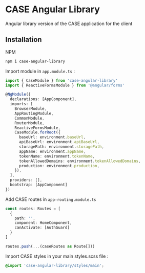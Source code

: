 # CASE Angular Library

Angular library version of the CASE application for the client

## Installation

NPM

```bash
npm i case-angular-library
```

Import module in `app.module.ts` :

```typescript
import { CaseModule } from 'case-angular-library'
import { ReactiveFormsModule } from '@angular/forms'

@NgModule({
  declarations: [AppComponent],
  imports: [
    BrowserModule,
    AppRoutingModule,
    CommonModule,
    RouterModule,
    ReactiveFormsModule,
    CaseModule.forRoot({
      baseUrl: environment.baseUrl,
      apiBaseUrl: environment.apiBaseUrl,
      storagePath: environment.storagePath,
      appName: environment.appName,
      tokenName: environment.tokenName,
      tokenAllowedDomains: environment.tokenAllowedDomains,
      production: environment.production,
    }),
  ],
  providers: [],
  bootstrap: [AppComponent]
})
```

Add CASE routes in `app-routing.module.ts`

```typescript
const routes: Routes = [
  {
    path: '',
    component: HomeComponent,
    canActivate: [AuthGuard]
  }
]

routes.push(...(caseRoutes as Route[]))
```

Import CASE styles in your main styles.scss file :

```scss
@import 'case-angular-library/styles/main';
```
